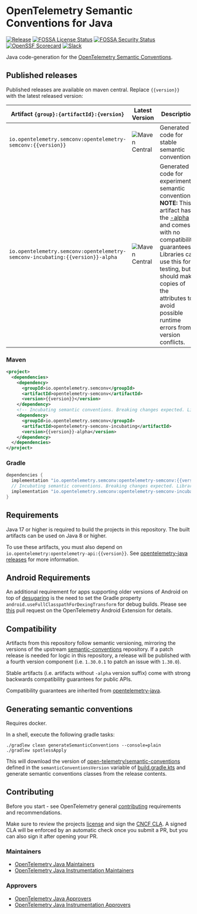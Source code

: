 # OpenTelemetry Semantic Conventions for Java

[![Release](https://img.shields.io/github/v/release/open-telemetry/semantic-conventions-java?include_prereleases&style=)](https://github.com/open-telemetry/semantic-conventions-java/releases/)
[![FOSSA License Status](https://app.fossa.com/api/projects/custom%2B162%2Fgithub.com%2Fopen-telemetry%2Fsemantic-conventions-java.svg?type=shield&issueType=license)](https://app.fossa.com/projects/custom%2B162%2Fgithub.com%2Fopen-telemetry%2Fsemantic-conventions-java?ref=badge_shield&issueType=license)
[![FOSSA Security Status](https://app.fossa.com/api/projects/custom%2B162%2Fgithub.com%2Fopen-telemetry%2Fsemantic-conventions-java.svg?type=shield&issueType=security)](https://app.fossa.com/projects/custom%2B162%2Fgithub.com%2Fopen-telemetry%2Fsemantic-conventions-java?ref=badge_shield&issueType=security)
[![OpenSSF Scorecard](https://api.scorecard.dev/projects/github.com/open-telemetry/semantic-conventions-java/badge)](https://scorecard.dev/viewer/?uri=github.com/open-telemetry/semantic-conventions-java)
[![Slack](https://img.shields.io/badge/slack-@cncf/otel--java-blue.svg?logo=slack)](https://cloud-native.slack.com/archives/C014L2KCTE3)

Java code-generation for the [OpenTelemetry Semantic Conventions](https://github.com/open-telemetry/semantic-conventions).

## Published releases

Published releases are available on maven central. Replace `{{version}}` with the latest released version:

| Artifact `{group}:{artifactId}:{version}`                                     | Latest Version                           | Description                                                                                                                                                                                                                                                                                      |
|-------------------------------------------------------------------------------|------------------------------------------|--------------------------------------------------------------------------------------------------------------------------------------------------------------------------------------------------------------------------------------------------------------------------------------------------|
| `io.opentelemetry.semconv:opentelemetry-semconv:{{version}}`                  | ![Maven Central][maven-badge-stable]     | Generated code for stable semantic conventions.                                                                                                                                                                                                                                                  |        
| `io.opentelemetry.semconv:opentelemetry-semconv-incubating:{{version}}-alpha` | ![Maven Central][maven-badge-incubating] | Generated code for experimental semantic conventions.</br>**NOTE:** This artifact has the [-alpha][versioning] and comes with no compatibility guarantees. Libraries can use this for testing, but should make copies of the attributes to avoid possible runtime errors from version conflicts. |        


### Maven

```xml
<project>
  <dependencies>
    <dependency>
      <groupId>io.opentelemetry.semconv</groupId>
      <artifactId>opentelemetry-semconv</artifactId>
      <version>{{version}}</version>
    </dependency>
    <!-- Incubating semantic conventions. Breaking changes expected. Library instrumentation SHOULD NOT depend on this. -->
    <dependency>
      <groupId>io.opentelemetry.semconv</groupId>
      <artifactId>opentelemetry-semconv-incubating</artifactId>
      <version>{{version}}-alpha</version>
    </dependency>
  </dependencies>
</project>
```

### Gradle

```groovy
dependencies {
  implementation "io.opentelemetry.semconv:opentelemetry-semconv:{{version}}"
  // Incubating semantic conventions. Breaking changes expected. Library instrumentation SHOULD NOT depend on this.
  implementation "io.opentelemetry.semconv:opentelemetry-semconv-incubating:{{version}}-alpha"
}
```

## Requirements

Java 17 or higher is required to build the projects in this repository. The built artifacts can be
used on Java 8 or higher.

To use these artifacts, you must also depend on `io.opentelemetry:opentelemetry-api:{{version}}`.
See [opentelemetry-java releases](https://github.com/open-telemetry/opentelemetry-java#releases) for
more information.

## Android Requirements

An additional requirement for apps supporting older versions of Android on top of 
[desugaring](https://github.com/open-telemetry/opentelemetry-java/blob/main/VERSIONING.md#language-version-compatibility) 
is the need to set the Gradle property `android.useFullClasspathForDexingTransform` for debug 
builds. Please see [this](https://github.com/open-telemetry/opentelemetry-android/pull/309) 
pull request on the OpenTelemetry Android Extension for details.

## Compatibility

Artifacts from this repository follow semantic versioning, mirroring the versions of the upstream [semantic-conventions](https://github.com/open-telemetry/semantic-conventions) repository. If a patch release is needed for logic in this repository, a release will be published with a fourth version component (i.e. `1.30.0.1` to patch an issue with `1.30.0`).  

Stable artifacts (i.e. artifacts without `-alpha` version suffix) come with strong backwards compatibility guarantees for public APIs.

Compatibility guarantees are inherited from [opentelemetry-java][versioning].

## Generating semantic conventions

Requires docker.

In a shell, execute the following gradle tasks:

```shell
./gradlew clean generateSemanticConventions --console=plain
./gradlew spotlessApply
```

This will download the version
of [open-telemetry/semantic-conventions](https://github.com/open-telemetry/semantic-conventions)
defined in the `semanticConventionsVersion` variable of [build.gradle.kts](./build.gradle.kts) and
generate semantic conventions classes from the release contents.

## Contributing

Before you start - see OpenTelemetry
general [contributing](https://github.com/open-telemetry/community/tree/main/guides/contributor)
requirements and recommendations.

Make sure to review the projects [license](LICENSE) and sign
the [CNCF CLA](https://identity.linuxfoundation.org/projects/cncf). A signed CLA will be enforced by
an automatic check once you submit a PR, but you can also sign it after opening your PR.

### Maintainers

- [OpenTelemetry Java Maintainers](https://github.com/open-telemetry/opentelemetry-java#maintainers)
- [OpenTelemetry Java Instrumentation Maintainers](https://github.com/open-telemetry/opentelemetry-java-instrumentation#maintainers)

### Approvers

- [OpenTelemetry Java Approvers](https://github.com/open-telemetry/opentelemetry-java#approvers)
- [OpenTelemetry Java Instrumentation Approvers](https://github.com/open-telemetry/opentelemetry-java-instrumentation#approvers)

[maven-badge-stable]: https://img.shields.io/maven-central/v/io.opentelemetry.semconv/opentelemetry-semconv
[maven-badge-incubating]: https://img.shields.io/maven-central/v/io.opentelemetry.semconv/opentelemetry-semconv-incubating

[versioning]: https://github.com/open-telemetry/opentelemetry-java/blob/main/VERSIONING.md

<!-- TODO(jack-berg): add code coverage badge? -->
